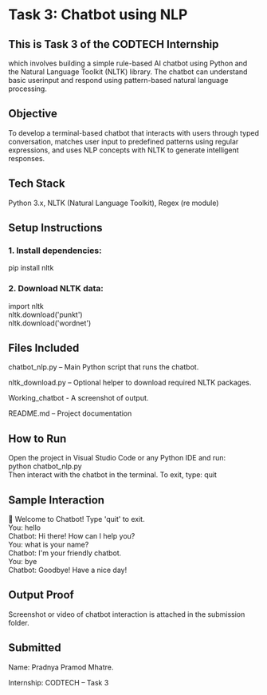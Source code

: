 # Task 3: Chatbot using NLP  

## This is Task 3 of the CODTECH Internship
which involves building a simple rule-based AI chatbot using Python and the Natural Language Toolkit (NLTK) library. 
The chatbot can understand basic userinput and respond using pattern-based natural language processing. 

## Objective  
To develop a terminal-based chatbot that interacts with users through typed conversation, matches user input to predefined patterns using regular expressions, and uses NLP concepts 
with NLTK to generate intelligent responses. 

## Tech Stack  
Python 3.x, NLTK (Natural Language Toolkit), Regex (re module) 

## Setup Instructions


### 1. Install dependencies:  
pip install nltk  

### 2. Download NLTK data:  
import nltk  
nltk.download('punkt')  
nltk.download('wordnet') 

## Files Included  
chatbot_nlp.py – Main Python script that runs the chatbot.

nltk_download.py – Optional helper to download required NLTK packages.

Working_chatbot - A screenshot of output.

README.md – Project documentation 

## How to Run  
Open the project in Visual Studio Code or any Python IDE and run:  
python chatbot_nlp.py  
Then interact with the chatbot in the terminal. To exit, type: quit

## Sample Interaction  
🤖 Welcome to Chatbot! Type 'quit' to exit.  
You: hello  
Chatbot: Hi there! How can I help you?  
You: what is your name?  
Chatbot: I'm your friendly chatbot.  
You: bye  
Chatbot: Goodbye! Have a nice day!  

## Output Proof  
Screenshot or video of chatbot interaction is attached in the submission folder.  

## Submitted 
Name: Pradnya Pramod Mhatre.

Internship: CODTECH – Task 3  
